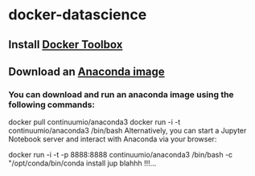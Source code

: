 # docker-datascience

## Install [Docker Toolbox](https://www.docker.com/products/docker-toolbox)

## Download an [Anaconda image](https://hub.docker.com/r/continuumio/anaconda3/)

### You can download and run an anaconda image using the following commands:

docker pull continuumio/anaconda3
docker run -i -t continuumio/anaconda3 /bin/bash
Alternatively, you can start a Jupyter Notebook server and interact with Anaconda via your browser:

docker run -i -t -p 8888:8888 continuumio/anaconda3 /bin/bash -c "/opt/conda/bin/conda install jup blahhh !!!...
